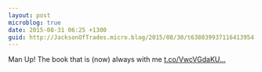```yaml
---
layout: post
microblog: true
date: 2015-08-31 06:25 +1300
guid: http://JacksonOfTrades.micro.blog/2015/08/30/t638039937116413954.html
---
```

Man Up!  The book that is (now) always with me [t.co/VwcVGdaKU...](http://t.co/VwcVGdaKUT)
